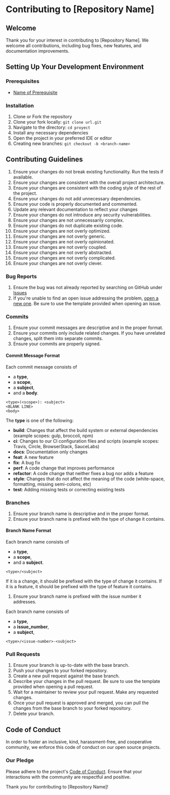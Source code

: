 # Contributing to [Repository Name]

## Welcome

Thank you for your interest in contributing to [Repository Name]. We welcome all contributions, including bug fixes, new features, and documentation improvements.

## Setting Up Your Development Environment

### Prerequisites

- [Name of Prerequisite](https://link-to-prerequisite-website)

### Installation

1. Clone or Fork the repository
2. Clone your fork locally: `git clone url.git`
3. Navigate to the directory: `cd proyect`
4. Install any necessary dependencies
5. Open the project in your preferred IDE or editor
6. Creating new branches: `git checkout -b <branch-name>`

## Contributing Guidelines

1. Ensure your changes do not break existing functionality. Run the tests if available.
2. Ensure your changes are consistent with the overall project architecture.
3. Ensure your changes are consistent with the coding style of the rest of the project.
4. Ensure your changes do not add unnecessary dependencies.
5. Ensure your code is properly documented and commented.
6. Update any relevant documentation to reflect your changes
7. Ensure your changes do not introduce any security vulnerabilities.
8. Ensure your changes are not unnecessarily complex.
9. Ensure your changes do not duplicate existing code.
10. Ensure your changes are not overly optimized.
11. Ensure your changes are not overly generic.
12. Ensure your changes are not overly opinionated.
13. Ensure your changes are not overly coupled.
14. Ensure your changes are not overly abstracted.
15. Ensure your changes are not overly complicated.
16. Ensure your changes are not overly clever.

### Bug Reports

1. Ensure the bug was not already reported by searching on GitHub under [Issues](issues-url)
2. If you're unable to find an open issue addressing the problem, [open a new one](issues-url-new). Be sure to use the template provided when opening an issue.

### Commits

1. Ensure your commit messages are descriptive and in the proper format.
2. Ensure your commits only include related changes. If you have unrelated changes, split them into separate commits.
3. Ensure your commits are properly signed.

#### Commit Message Format

Each commit message consists of

- a **type**,
- a **scope**,
- a **subject**,
- and a **body**.

```{text}
<type>(<scope>): <subject>
<BLANK LINE>
<body>
```

The **type** is one of the following:

- **build**: Changes that affect the build system or external dependencies (example scopes: gulp, broccoli, npm)
- **ci**: Changes to our CI configuration files and scripts (example scopes: Travis, Circle, BrowserStack, SauceLabs)
- **docs**: Documentation only changes
- **feat**: A new feature
- **fix**: A bug fix
- **perf**: A code change that improves performance
- **refactor**: A code change that neither fixes a bug nor adds a feature
- **style**: Changes that do not affect the meaning of the code (white-space, formatting, missing semi-colons, etc)
- **test**: Adding missing tests or correcting existing tests

### Branches

1. Ensure your branch name is descriptive and in the proper format.
2. Ensure your branch name is prefixed with the type of change it contains.

#### Branch Name Format

Each branch name consists of

- a **type**,
- a **scope**,
- and a **subject**.

```{text}
<type>/<subject>
```

If it is a change, it should be prefixed with the type of change it contains. If it is a feature, it should be prefixed with the type of feature it contains.

1. Ensure your branch name is prefixed with the issue number it addresses.

Each branch name consists of

- a **type**,
- a **issue_number**,
- a **subject**,

```{text}
<type>/<issue-number>-<subject>
```

### Pull Requests

1. Ensure your branch is up-to-date with the base branch.
2. Push your changes to your forked repository.
3. Create a new pull request against the base branch.
4. Describe your changes in the pull request. Be sure to use the template provided when opening a pull request.
5. Wait for a maintainer to review your pull request. Make any requested changes.
6. Once your pull request is approved and merged, you can pull the changes from the base branch to your forked repository.
7. Delete your branch.

## Code of Conduct

In order to foster an inclusive, kind, harassment-free, and cooperative community, we enforce this code of conduct on our open source projects.

### Our Pledge

Please adhere to the project's [Code of Conduct](./CODE_OF_CONDUCT.md). Ensure that your interactions with the community are respectful and positive.

Thank you for contributing to [Repository Name]!
